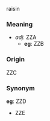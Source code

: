 raisin
### Meaning
+ _adj_: ZZA
    + __eg__: ZZB

### Origin

ZZC

### Synonym

__eg__: ZZD

+ ZZE


